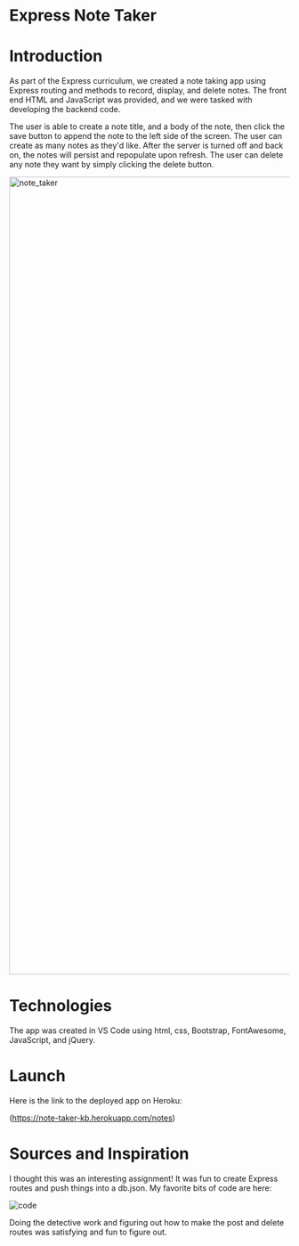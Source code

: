 # Express Note Taker

# Introduction

As part of the Express curriculum, we created a note taking app using Express routing and methods to record, display, and delete notes. The front end HTML and JavaScript was provided, and we were tasked with developing the backend code.

The user is able to create a note title, and a body of the note, then click the save button to append the note to the left side of the screen. The user can create as many notes as they'd like. After the server is turned off and back on, the notes will persist and repopulate upon refresh. The user can delete any note they want by simply clicking the delete button.

<img width="1433" alt="note_taker" src="https://user-images.githubusercontent.com/53587397/72469145-71b3e280-37a4-11ea-90ef-33dda2af0cf6.png">

# Technologies

The app was created in VS Code using html, css, Bootstrap, FontAwesome, JavaScript, and jQuery. 

# Launch

Here is the link to the deployed app on Heroku:

(https://note-taker-kb.herokuapp.com/notes)

# Sources and Inspiration

I thought this was an interesting assignment! It was fun to create Express routes and push things into a db.json. My favorite bits of code are here:

![code](https://user-images.githubusercontent.com/53587397/72469172-7c6e7780-37a4-11ea-8211-d024eed01647.png)

Doing the detective work and figuring out how to make the post and delete routes was satisfying and fun to figure out.
